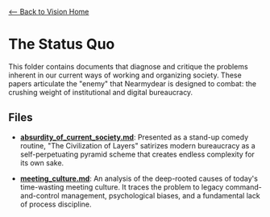 [<-- Back to Vision Home](../../README.md)

# The Status Quo

This folder contains documents that diagnose and critique the problems inherent in our current ways of working and organizing society. These papers articulate the "enemy" that Nearmydear is designed to combat: the crushing weight of institutional and digital bureaucracy.

## Files

- **[absurdity_of_current_society.md](./absurdity_of_current_society.md)**: Presented as a stand-up comedy routine, "The Civilization of Layers" satirizes modern bureaucracy as a self-perpetuating pyramid scheme that creates endless complexity for its own sake.

- **[meeting_culture.md](./meeting_culture.md)**: An analysis of the deep-rooted causes of today's time-wasting meeting culture. It traces the problem to legacy command-and-control management, psychological biases, and a fundamental lack of process discipline.